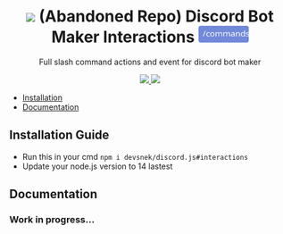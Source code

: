 <div align="center">
  <h1>
    <img src="https://silversunset.net/dbm/favicon.ico" width="30px"> (Abandoned Repo) Discord Bot Maker Interactions <img src="https://raw.githubusercontent.com/LeonZ2019/dbm-interactions/master/interactions.svg?sanitize=true" height="30px">
  </h1>
  <p>
    Full slash command actions and event for discord bot maker
  </p>
  <a href="./LICENSE">
    <img src="https://img.shields.io/github/license/LeonZ2019/dbm-interactions?style=flat">
  </a>
  <img src="https://img.shields.io/github/last-commit/LeonZ2019/dbm-interactions/master">
</div>

- [Installation](#installation)
- [Documentation](#documentation)

## Installation Guide
- Run this in your cmd `npm i devsnek/discord.js#interactions`
- Update your node.js version to 14 lastest

## Documentation
### Work in progress...
